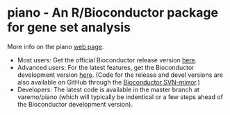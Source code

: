 # piano - An R/Bioconductor package for gene set analysis

More info on the piano [web page](https://varemo.github.io/piano/).

- Most users: Get the official Bioconductor release version [here](https://www.bioconductor.org/packages/release/bioc/html/piano.html).
- Advanced users: For the latest features, get the Bioconductor development version [here](http://bioconductor.org/packages/devel/bioc/html/piano.html). (Code for the release and devel versions are also available on GitHub through the [Bioconductor SVN-mirror](https://github.com/Bioconductor-mirror/piano).)
- Developers: The latest code is available in the master branch at varemo/piano (which will typically be indentical or a few steps ahead of the Bioconductor development version).
